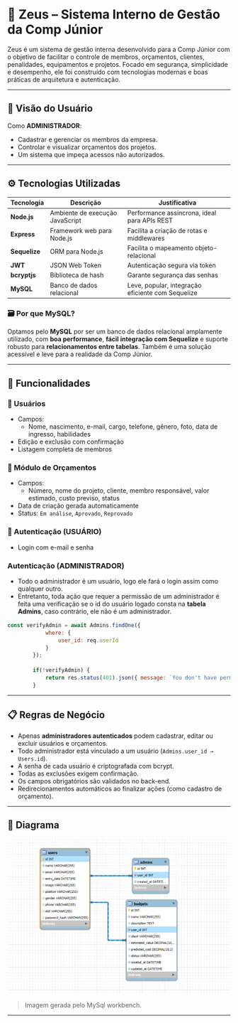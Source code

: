 # 🧠 Zeus – Sistema Interno de Gestão da Comp Júnior

Zeus é um sistema de gestão interna desenvolvido para a Comp Júnior com o objetivo de facilitar o controle de membros, orçamentos, clientes, penalidades, equipamentos e projetos. Focado em segurança, simplicidade e desempenho, ele foi construído com tecnologias modernas e boas práticas de arquitetura e autenticação.

---

## 👥 Visão do Usuário

Como **ADMINISTRADOR**:
- Cadastrar e gerenciar os membros da empresa.
- Controlar e visualizar orçamentos dos projetos.
- Um sistema que impeça acessos não autorizados.


---

## ⚙️ Tecnologias Utilizadas

| Tecnologia | Descrição | Justificativa |
|-----------|-----------|----------------|
| **Node.js** | Ambiente de execução JavaScript | Performance assíncrona, ideal para APIs REST |
| **Express** | Framework web para Node.js | Facilita a criação de rotas e middlewares |
| **Sequelize** | ORM para Node.js | Facilita o mapeamento objeto-relacional |
| **JWT** | JSON Web Token | Autenticação segura via token |
| **bcryptjs** | Biblioteca de hash | Garante segurança das senhas |
| **MySQL** | Banco de dados relacional | Leve, popular, integração eficiente com Sequelize |

### 🗃️ Por que MySQL?

Optamos pelo **MySQL** por ser um banco de dados relacional amplamente utilizado, com **boa performance**, **fácil integração com Sequelize** e suporte robusto para **relacionamentos entre tabelas**. Também é uma solução acessível e leve para a realidade da Comp Júnior.

---

## 🧩 Funcionalidades

### 👥 Usuários

- Campos:
  - Nome, nascimento, e-mail, cargo, telefone, gênero, foto, data de ingresso, habilidades
- Edição e exclusão com confirmação
- Listagem completa de membros

### 💼 Módulo de Orçamentos

- Campos:
  - Número, nome do projeto, cliente, membro responsável, valor estimado, custo previso, status
- Data de criação gerada automaticamente
- Status: `Em análise`, `Aprovado`, `Reprovado`

### 🔐 Autenticação (USUÁRIO)

- Login com e-mail e senha

### Autenticação (ADMINISTRADOR)

- Todo o administrador é um usuário, logo ele fará o login assim como qualquer outro.
- Entretanto, toda ação que requer a permissão de um administrador é feita uma verificação se o id do usuário logado consta na **tabela Admins**, caso contrário, ele não é um administrador.

```Javascript
const verifyAdmin = await Admins.findOne({
            where: {
                user_id: req.userId
            }
        });

        if(!verifyAdmin) {
            return res.status(401).json({ message: `You don't have permission...` });
        }
```

---

## 📋 Regras de Negócio

- Apenas **administradores autenticados** podem cadastrar, editar ou excluir usuários e orçamentos.
- Todo administrador está vinculado a um usuário (`Admins.user_id → Users.id`).
- A senha de cada usuário é criptografada com bcrypt.
- Todas as exclusões exigem confirmação.
- Os campos obrigatórios são validados no back-end.
- Redirecionamentos automáticos ao finalizar ações (como cadastro de orçamento).

---

## 🧠 Diagrama 

![Diagrama ER](./Captura%20de%20tela%202025-05-15%20223409.png)
> Imagem gerada pelo MySql workbench.
---


